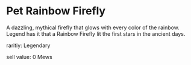 # Pet Rainbow Firefly

A dazzling, mythical firefly that glows with every color of the rainbow. Legend has it that a Rainbow Firefly lit the first stars in the ancient days.

raritiy: Legendary

sell value: 0 Mews